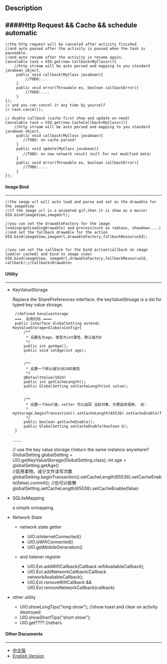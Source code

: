 Description
----
####Http Request && Cache && schedule automatic 
--------
	//the http request will be canceled after activity finished
    //and auto paused after the activity is paused when the task is pauseable.
    //and auto resume after the activity is resume again.
    Cancelable task = UIO.get(new Callback<MyClass>(){
        //http stream will be auto parsed and mapping to you standard javabean object.
         public void callback(MyClass javabean){
             //TODO:...
         }
         public void error(Throwable ex, boolean callbackError){
             //TODO:....
         }
    });
    // and you can cancel it any time by yourself
    // task.cancel();
    
    // double callback (cache first show and update on need)
    Cancelable task = UIO.get(new CacheCallback<MyClass>(){
        //http stream will be auto parsed and mapping to you standard javabean object.
         public void callback(MyClass javabean){
            //TODO: on cache parsed!
         }
         public void update(MyClass javabean){
         	//TODO: on new network result（null for not modified data）
         }
         public void error(Throwable ex, boolean callbackError){
            //TODO:....
         }
    });

#### Image Bind
--------
    //the image url will auto load and parse and set as the drawable for the imageView 
    //if the image url is a animated gif,then it is show as a movie!
    UIO.bind(imageView,imageUrl);
    
    //you can set the drawableFactory for the image loading(getLoadingDrawable) and process(such as radious, shawdown....)
    //and set the fallback drawable for the action
    UIO.bind(imageView,imageUrl,drawableFactory,fallbackResourceId);
    
    
    //you can set the callback for the bind action(callback on image load(or cached) and bind to image view)
    UIO.bind(imageView, imageUrl,drawableFactory,fallbackResourceId,  callback);//Callback<Drawable> 

#### Utility
-------
 * KeyValueStorage
 
 	  Replace the SharePreferences interface. the keyValueStroage is a dsl for typed key value stroage.

    	//defined kevaluestorage
    	===  实例代码 ====
    	public interface GlobalSetting extends KeyValueStorage<GlobalsConfig>{
    		/**
    		 * 设置名为age，类型为int属性，默认值为0 
    		 */
    		public int getAge();
    		public void setAge(int age);
    		
    		
    		/**
    		 * 设置一个默认值为1024的属性 
    		 */
    		@DefaultValue(1024)
    		public int getCacheLength();
    		public GlobalSetting setCacheLength(int value);
    		
    		
    		/** 
    		 * 设置一个bool值，setter 可以返回 当前对象，方便连续调用， 如： 
    		 * myStorage.beginTransaction().setCacheLength(65536).setCacheEnable(false).commit();
    		 */
    		public boolean getCacheEnable();
    		public GlobalSetting setCacheEnable(boolean b);
    	}
      .......
      
      
      // use the key value storage
      //return the same instance anywhere!!
      GlobalSetting globalSetting = UIO.getKeyValueStorage(GlobalSetting.class);
      int age = globalSetting.getAge()	 
      //启用事物，减少文件读写次数
      globalSetting.beginTransaction().setCacheLength(65536).setCacheEnable(false).commit();
      //也可以偷懒
      globalSetting.setCacheLength(65536).setCacheEnable(false)
      
 * SQLiteMapping
 
 	a simple ormapping.
 * Network State
   * network state getter 
   
   		* UIO.isInternetConnected()
   		* UIO.isWifiConnected()
   		* UIO.getMobileGeneration()
   		
   * and listener register
   
		* UIO.Ext.addWifiCallback(Callback<Boolean> wifiAvaliableCallback);
		* UIO.Ext.addNetworkCallback(Callback<Boolean> networkAvaliableCallback);
		* UIO.Ext.removeWifiCallback && UIO.Ext.removeNetworkCallback(callback)
 * other utility 
 
  	* UIO.showLongTips("long show");	//show toast and clear on activity destroyed
 	* UIO.showShortTips("short show");
 	* UIO.get???? //others
 
#### Other Documents
----
  * [中文版](doc/README_zh.md)
  * [English Version](doc/README_en.md)

 
